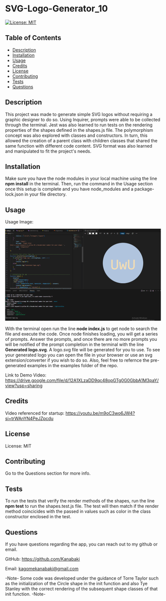 # SVG-Logo-Generator_10
[![License: MIT](https://img.shields.io/badge/License-MIT-yellow.svg)](https://opensource.org/licenses/MIT)
  ## Table of Contents
- [Description](#description)
- [Installation](#installation)
- [Usage](#usage)
- [Credits](#credits)
- [License](#license)
- [Contributing](#contributing)
- [Tests](#tests)
- [Questions](#questions)

## Description 
This project was made to generate simple SVG logos without requiring a graphic designer to do so. Using Inquirer, prompts were able to be collected through the terminal. Jest was also learned to run tests on the rendering properties of the shapes defined in the shapes.js file. The polymorphism concept was also explored with classes and constructors. In turn, this allowed the creation of a parent class with children classes that shared the same function with different code content. SVG format was also learned and manipulated to fit the project's needs.


## Installation
Make sure you have the node modules in your local machine using the line **npm install** in the terminal. Then, run the command in the Usage section once this setup is complete and you have node_modules and a package-lock.json in your file directory.

## Usage
Usage Image:

![SVG logo generator preview](./lib/images/SVG-10_RM.png)

With the terminal open run the line **node index.js** to get node to search the file and execute the code. Once node finishes loading, you will get a series of prompts. Answer the prompts, and once there are no more prompts you will be notified of the prompt completion in the terminal with the line **Generated logo.svg**. A logo.svg file will be generated for you to use. To see your generated logo you can open the file in your browser or use an svg extension/converter if you wish to do so. Also, feel free to refernce the pre-generated examples in the examples folder of the repo.

Link to Demo Video: https://drive.google.com/file/d/12A1XLzaDD9qc48opGTg0G0GbbA1M3paY/view?usp=sharing



## Credits
Video referenced for startup: https://youtu.be/m9oC3wo6JW4?si=trWAnYN4PeJZpcdu


## License
License: MIT

## Contributing 
Go to the Questions section for more info.

## Tests 
To run the tests that verify the render methods of the shapes, run the line **npm test** to run the shapes.test.js file. The test will then match if the render method coincicides with the passed in values such as color in the class constructor enclosed in the test.

## Questions 
If you have questions regarding the app, you can reach out to my github or email.

GitHub: https://github.com/Kanabaki

Email: kagomekanabaki@gmail.com

-Note- Some code was developed under the guidance of Torre Taylor such as the initialization of the Circle shape in the init function and also Tye Stanley with the correct rendering of the subsequent shape classes of that init function.
 -Note-